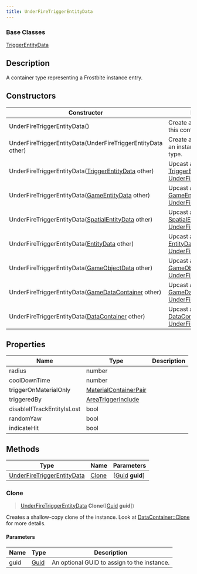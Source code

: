 ```yaml
---
title: UnderFireTriggerEntityData
---
```

### Base Classes

[TriggerEntityData](TriggerEntityData)

## Description

A container type representing a Frostbite instance entry.

## Constructors

| Constructor                                                                           | Description                                                                                                                                 |
| ------------------------------------------------------------------------------------- | ------------------------------------------------------------------------------------------------------------------------------------------- |
| UnderFireTriggerEntityData()                                                          | Create a new instance of this container type.                                                                                               |
| UnderFireTriggerEntityData(UnderFireTriggerEntityData other)                          | Create a reference copy of an instance of the same type.                                                                                    |
| UnderFireTriggerEntityData([TriggerEntityData](TriggerEntityData) other)              | Upcast an instance of type [TriggerEntityData](TriggerEntityData) to [UnderFireTriggerEntityData](UnderFireTriggerEntityData).              |
| UnderFireTriggerEntityData([GameEntityData](GameEntityData) other)                    | Upcast an instance of type [GameEntityData](GameEntityData) to [UnderFireTriggerEntityData](UnderFireTriggerEntityData).                    |
| UnderFireTriggerEntityData([SpatialEntityData](SpatialEntityData) other)              | Upcast an instance of type [SpatialEntityData](SpatialEntityData) to [UnderFireTriggerEntityData](UnderFireTriggerEntityData).              |
| UnderFireTriggerEntityData([EntityData](EntityData) other)                            | Upcast an instance of type [EntityData](EntityData) to [UnderFireTriggerEntityData](UnderFireTriggerEntityData).                            |
| UnderFireTriggerEntityData([GameObjectData](GameObjectData) other)                    | Upcast an instance of type [GameObjectData](GameObjectData) to [UnderFireTriggerEntityData](UnderFireTriggerEntityData).                    |
| UnderFireTriggerEntityData([GameDataContainer](GameDataContainer) other)              | Upcast an instance of type [GameDataContainer](GameDataContainer) to [UnderFireTriggerEntityData](UnderFireTriggerEntityData).              |
| UnderFireTriggerEntityData([DataContainer](/vext/ref/shared/class/datacontainer) other) | Upcast an instance of type [DataContainer](/vext/ref/shared/class/datacontainer) to [UnderFireTriggerEntityData](UnderFireTriggerEntityData). |

## Properties

| Name                       | Type                                           | Description |
| -------------------------- | ---------------------------------------------- | ----------- |
| radius                     | number                                         |             |
| coolDownTime               | number                                         |             |
| triggerOnMaterialOnly      | [MaterialContainerPair](MaterialContainerPair) |             |
| triggeredBy                | [AreaTriggerInclude](AreaTriggerInclude)       |             |
| disableIfTrackEntityIsLost | bool                                           |             |
| randomYaw                  | bool                                           |             |
| indicateHit                | bool                                           |             |

## Methods

| Type                                                     | Name            | Parameters                                     |
| -------------------------------------------------------- | --------------- | ---------------------------------------------- |
| [UnderFireTriggerEntityData](UnderFireTriggerEntityData) | [Clone](#clone) | \[[Guid](/vext/ref/shared/class/guid) **guid**\] |

### Clone

> [UnderFireTriggerEntityData](UnderFireTriggerEntityData) **Clone**(\[[Guid](/vext/ref/shared/class/guid) **guid**\])

Creates a shallow-copy clone of the instance. Look at [DataContainer::Clone](/vext/ref/shared/class/datacontainer#clone) for more details.

#### Parameters

| Name | Type         | Description                                 |
| ---- | ------------ | ------------------------------------------- |
| guid | [Guid](Guid) | An optional GUID to assign to the instance. |
